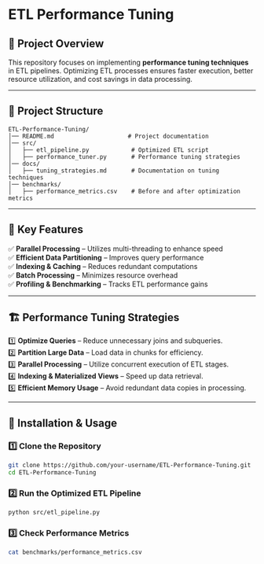 # ETL Performance Tuning  

## 📌 Project Overview
This repository focuses on implementing **performance tuning techniques** in ETL pipelines. Optimizing ETL processes ensures faster execution, better resource utilization, and cost savings in data processing.

---

## 📁 **Project Structure**
```
ETL-Performance-Tuning/
│── README.md                     # Project documentation  
│── src/  
│   ├── etl_pipeline.py            # Optimized ETL script  
│   ├── performance_tuner.py       # Performance tuning strategies  
│── docs/  
│   ├── tuning_strategies.md       # Documentation on tuning techniques  
│── benchmarks/  
│   ├── performance_metrics.csv    # Before and after optimization metrics  
```

---

## 🚀 **Key Features**
✅ **Parallel Processing** – Utilizes multi-threading to enhance speed  
✅ **Efficient Data Partitioning** – Improves query performance  
✅ **Indexing & Caching** – Reduces redundant computations  
✅ **Batch Processing** – Minimizes resource overhead  
✅ **Profiling & Benchmarking** – Tracks ETL performance gains  

---

## 🏗 **Performance Tuning Strategies**
1️⃣ **Optimize Queries** – Reduce unnecessary joins and subqueries.  
2️⃣ **Partition Large Data** – Load data in chunks for efficiency.  
3️⃣ **Parallel Processing** – Utilize concurrent execution of ETL stages.  
4️⃣ **Indexing & Materialized Views** – Speed up data retrieval.  
5️⃣ **Efficient Memory Usage** – Avoid redundant data copies in processing.  

---

## 🔧 **Installation & Usage**
### 1️⃣ **Clone the Repository**
```sh
git clone https://github.com/your-username/ETL-Performance-Tuning.git
cd ETL-Performance-Tuning
```
### 2️⃣ **Run the Optimized ETL Pipeline**
```sh
python src/etl_pipeline.py
```
### 3️⃣ **Check Performance Metrics**
```sh
cat benchmarks/performance_metrics.csv
```
